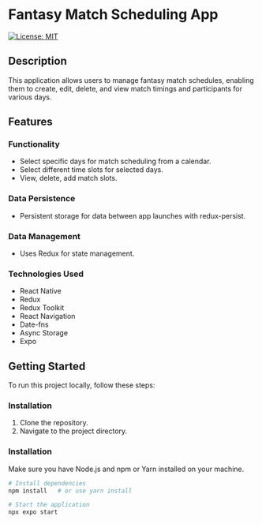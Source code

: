 # Fantasy Match Scheduling App

[![License: MIT](https://img.shields.io/badge/License-MIT-yellow.svg)](https://opensource.org/licenses/MIT)

## Description

This application allows users to manage fantasy match schedules, enabling them to create, edit, delete, and view match timings and participants for various days.

## Features

### Functionality

- Select specific days for match scheduling from a calendar.
- Select different time slots for selected days.
- View, delete, add match slots.

### Data Persistence

- Persistent storage for data between app launches with redux-persist.

### Data Management

- Uses Redux for state management.

### Technologies Used

- React Native
- Redux
- Redux Toolkit
- React Navigation
- Date-fns
- Async Storage
- Expo

## Getting Started

To run this project locally, follow these steps:

### Installation

1. Clone the repository.
2. Navigate to the project directory.

### Installation

Make sure you have Node.js and npm or Yarn installed on your machine.

```bash
# Install dependencies
npm install   # or use yarn install

# Start the application
npx expo start
```
